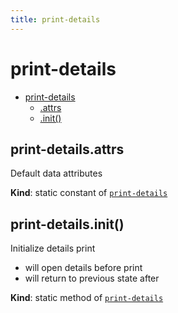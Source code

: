 ```yaml
---
title: print-details
---
```


<a name="module_print-details"></a>

# print-details

* [print-details](#module_print-details)
    * [.attrs](#module_print-details.attrs)
    * [.init()](#module_print-details.init)

<a name="module_print-details.attrs"></a>

## print-details.attrs
Default data attributes

**Kind**: static constant of [<code>print-details</code>](#module_print-details)  
<a name="module_print-details.init"></a>

## print-details.init()
Initialize details print 
- will open details before print
- will return to previous state after

**Kind**: static method of [<code>print-details</code>](#module_print-details)  

  